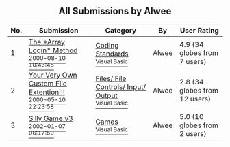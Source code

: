 ﻿<div align="center">

## All Submissions by Alwee

</div>

No.  | Submission | Category | By   | User Rating
---- | ---------- | -------- | ---- | -----------
1 | [The \*Array Login\* Method<br /><sup>2000-08-10 10:43:48</sup>](https://github.com/Planet-Source-Code/alwee-the-array-login-method__1-10582) | [Coding Standards<br /><sup>Visual Basic</sup>](../ByCategory/coding-standards__1-43.md) | Alwee | 4.9 (34 globes from 7 users)
2 | [Your Very Own Custom File Extention\!\!\!<br /><sup>2000-05-10 22:23:58</sup>](https://github.com/Planet-Source-Code/alwee-your-very-own-custom-file-extention__1-8003) | [Files/ File Controls/ Input/ Output<br /><sup>Visual Basic</sup>](../ByCategory/files-file-controls-input-output__1-3.md) | Alwee | 2.8 (34 globes from 12 users)
3 | [Silly Game v3<br /><sup>2002-01-07 06:17:50</sup>](https://github.com/Planet-Source-Code/alwee-silly-game-v3__1-30488) | [Games<br /><sup>Visual Basic</sup>](../ByCategory/games__1-38.md) | Alwee | 5.0 (10 globes from 2 users)
